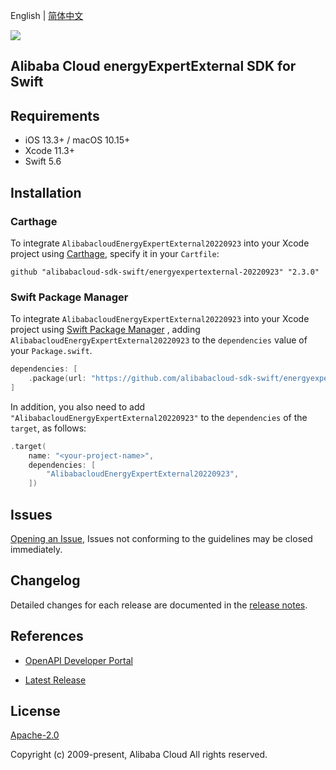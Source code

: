 English | [简体中文](README-CN.md)

![](https://aliyunsdk-pages.alicdn.com/icons/AlibabaCloud.svg)

## Alibaba Cloud energyExpertExternal SDK for Swift

## Requirements

- iOS 13.3+ / macOS 10.15+
- Xcode 11.3+
- Swift 5.6

## Installation

### Carthage

To integrate `AlibabacloudEnergyExpertExternal20220923` into your Xcode project using [Carthage](https://github.com/Carthage/Carthage), specify it in your `Cartfile`:

```ogdl
github "alibabacloud-sdk-swift/energyexpertexternal-20220923" "2.3.0"
```

### Swift Package Manager

To integrate `AlibabacloudEnergyExpertExternal20220923` into your Xcode project using [Swift Package Manager](https://swift.org/package-manager/) , adding `AlibabacloudEnergyExpertExternal20220923` to the `dependencies` value of your `Package.swift`.

```swift
dependencies: [
    .package(url: "https://github.com/alibabacloud-sdk-swift/energyexpertexternal-20220923.git", from: "2.3.0")
]
```

In addition, you also need to add `"AlibabacloudEnergyExpertExternal20220923"` to the `dependencies` of the `target`, as follows:

```swift
.target(
    name: "<your-project-name>",
    dependencies: [
        "AlibabacloudEnergyExpertExternal20220923",
    ])
```

## Issues

[Opening an Issue](https://github.com/alibabacloud-sdk-swift/energyexpertexternal-20220923/issues/new), Issues not conforming to the guidelines may be closed immediately.

## Changelog

Detailed changes for each release are documented in the [release notes](./ChangeLog.txt).

## References

* [OpenAPI Developer Portal](https://next.api.alibabacloud.com/home)
- [Latest Release](https://github.com/alibabacloud-sdk-swift/energyexpertexternal-20220923)

## License

[Apache-2.0](http://www.apache.org/licenses/LICENSE-2.0)

Copyright (c) 2009-present, Alibaba Cloud All rights reserved.
